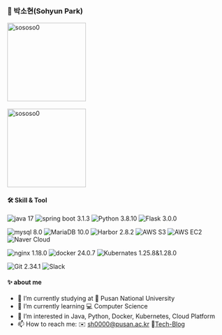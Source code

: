 <div>
  
### 🌱 박소현(Sohyun Park)    
<div style="display: flex, height:180px">
 <img align="center" src="https://github-readme-stats.vercel.app/api?username=sososo0&show_icons=true&locale=en" alt="sososo0" style="height:180px"  /> 
 <br/> 
 <br/> 
  <img align="center" align="center" style="height:180px"  src="https://github-readme-stats.vercel.app/api/top-langs?username=sososo0&show_icons=true&locale=en&layout=compact" alt="sososo0" /> 

</div>

#### 🛠 Skill & Tool  

![java 17](https://img.shields.io/badge/-Java%2017-ED8B00?style=flat-square&logo=java&logoColor=white)
![spring boot 3.1.3](https://img.shields.io/badge/Spring%20boot%203.1.3-6DB33F?style=flat-square&logo=springboot&logoColor=white)
![Python 3.8.10](https://img.shields.io/badge/Python%203.8.10-3776AB?style=flat-square&logo=Python&logoColor=white)
![Flask 3.0.0](https://img.shields.io/badge/Flask%203.0.0-000000?style=flat-square&logo=flask&logoColor=white)

![mysql 8.0](https://img.shields.io/badge/MySQL%208.0-005C84?style=flat-square&logo=mysql&logoColor=white)
![MariaDB 10.0](https://img.shields.io/badge/MariaDB%2010.0-005C84?style=flat-square&logo=mariadb&logoColor=white)
![Harbor 2.8.2](https://img.shields.io/badge/Harbor%202.8.2-DC382D?style=flat-square&logo=Harbor&logoColor=white)
![AWS S3](https://img.shields.io/badge/AWS%20S3-569A31?style=flat-square&logo=amazons3&logoColor=white)
![AWS EC2](https://img.shields.io/badge/AWS%20EC2-FF9900?style=flat-square&logo=amazonec2&logoColor=white)
![Naver Cloud](https://img.shields.io/badge/NAVER%20Cloud-03C75A?style=flat-square&logo=naver&logoColor=white)

![nginx 1.18.0](https://img.shields.io/badge/Nginx%201.18.0-009639?style=flat-square&logo=Nginx&logoColor=white)
![docker 24.0.7](https://img.shields.io/badge/Docker%2024.0.7-2496ED?style=flat-square&logo=docker&logoColor=white)
![Kubernates 1.25.8&1.28.0](https://img.shields.io/badge/KUBERNETES%201.25.8&1.28.0-326CE5?style=flat-square&logo=Kubernetes&logoColor=white)

![Git 2.34.1](https://img.shields.io/badge/Git-F05032?style=flat-square&logo=Git&logoColor=white)
![Slack](https://img.shields.io/badge/Slack-4A154B?style=flat-square&logo=Slack&logoColor=white) 
 
#### ✨ about me

- 🔭 I’m currently studying at 🏫 Pusan National University
- 🌱 I’m currently learning 💻 Computer Science
- 🤔 I’m interested in Java, Python, Docker, Kubernetes, Cloud Platform
- 📫 How to reach me: ✉️ sh0000@pusan.ac.kr 📝[Tech-Blog](https://sososo-cs.tistory.com/)

</div>

<!--
**sososo0/sososo0** is a ✨ _special_ ✨ repository because its `README.md` (this file) appears on your GitHub profile.

Here are some ideas to get you started:

- 🔭 I’m currently working on ...
- 🌱 I’m currently learning ...
- 👯 I’m looking to collaborate on ...
- 🤔 I’m looking for help with ...
- 💬 Ask me about ...
- 📫 How to reach me: ...
- 😄 Pronouns: ...
- ⚡ Fun fact: ...
-->
